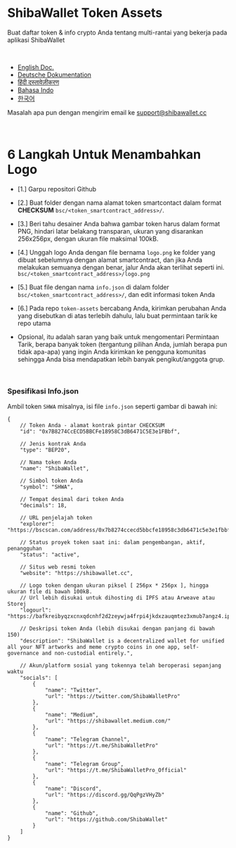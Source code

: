 # ShibaWallet Token Assets
Buat daftar token & info crypto Anda tentang multi-rantai yang bekerja pada aplikasi ShibaWallet

<br/>

- [English Doc.](#EnglishDoc) <br/>
- [Deutsche Dokumentation](#GermanDoc) <br/>
- [हिंदी दस्तावेज़ीकरण](#HindiDoc) <br/>
- [Bahasa Indo](#IndonesianDoc) <br/>
- [한국어](#KoreanDoc) <br/>

Masalah apa pun dengan mengirim email ke support@shibawallet.cc

<br/>

# <a name="IndonesianDoc"></a> 6 Langkah Untuk Menambahkan Logo
- [1.] Garpu repositori Github

- [2.] Buat folder dengan nama alamat token smartcontact dalam format **CHECKSUM** `bsc/<token_smartcontract_address>/`.

- [3.] Beri tahu desainer Anda bahwa gambar token harus dalam format PNG, hindari latar belakang transparan, ukuran yang disarankan 256x256px, dengan ukuran file maksimal 100kB.

- [4.] Unggah logo Anda dengan file bernama `logo.png` ke folder yang dibuat sebelumnya dengan alamat smartcontract, dan jika Anda melakukan semuanya dengan benar, jalur Anda akan terlihat seperti ini. `bsc/<token_smartcontract_address>/logo.png`

- [5.] Buat file dengan nama `info.json` di dalam folder `bsc/<token_smartcontract_address>/`, dan edit informasi token Anda

- [6.] Pada repo `token-assets` bercabang Anda, kirimkan perubahan Anda yang disebutkan di atas terlebih dahulu, lalu buat permintaan tarik ke repo utama

- Opsional, itu adalah saran yang baik untuk mengomentari Permintaan Tarik, berapa banyak token (tergantung pilihan Anda, jumlah berapa pun tidak apa-apa) yang ingin Anda kirimkan ke pengguna komunitas sehingga Anda bisa mendapatkan lebih banyak pengikut/anggota grup.

<br/>

### Spesifikasi Info.json

Ambil token `SHWA` misalnya, isi file `info.json` seperti gambar di bawah ini:
```
{
    // Token Anda - alamat kontrak pintar CHECKSUM
    "id": "0x7B8274CcECD5BBCFe18958C3dB6471C5E3e1FBbf",  

    // Jenis kontrak Anda
    "type": "BEP20",

    // Nama token Anda
    "name": "ShibaWallet",

    // Simbol token Anda
    "symbol": "SHWA",

    // Tempat desimal dari token Anda
    "decimals": 18,

    // URL penjelajah token
    "explorer": "https://bscscan.com/address/0x7b8274ccecd5bbcfe18958c3db6471c5e3e1fbbf",

    // Status proyek token saat ini: dalam pengembangan, aktif, penangguhan
    "status": "active",

    // Situs web resmi token
    "website": "https://shibawallet.cc",

    // Logo token dengan ukuran piksel [ 256px * 256px ], hingga ukuran file di bawah 100kB. 
    // Url lebih disukai untuk dihosting di IPFS atau Arweave atau Storej
    "logourl": "https://bafkreibyqzxcnxqdcnhf2d2zeywja4frpi4jkdxzauqmtez3xmub7angz4.ipfs.dweb.link",

    // Deskripsi token Anda (lebih disukai dengan panjang di bawah 150)
    "description": "ShibaWallet is a decentralized wallet for unified all your NFT artworks and meme crypto coins in one app, self-governance and non-custodial entirely.",

    // Akun/platform sosial yang tokennya telah beroperasi sepanjang waktu
    "socials": [
        {
            "name": "Twitter",
            "url": "https://twitter.com/ShibaWalletPro"
        },
        {
            "name": "Medium",
            "url": "https://shibawallet.medium.com/"
        },
        {
            "name": "Telegram Channel",
            "url": "https://t.me/ShibaWalletPro"
        },
        {
            "name": "Telegram Group",
            "url": "https://t.me/ShibaWalletPro_Official"
        },
        {
            "name": "Discord",
            "url": "https://discord.gg/QqPgzVHyZb"
        },
        {
            "name": "Github",
            "url": "https://github.com/ShibaWallet"
        }
    ]
}
```